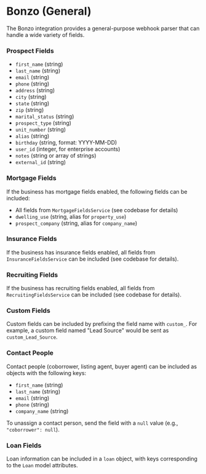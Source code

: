 # Bonzo (General)

The Bonzo integration provides a general-purpose webhook parser that can handle a wide variety of fields.

### Prospect Fields

- `first_name` (string)
- `last_name` (string)
- `email` (string)
- `phone` (string)
- `address` (string)
- `city` (string)
- `state` (string)
- `zip` (string)
- `marital_status` (string)
- `prospect_type` (string)
- `unit_number` (string)
- `alias` (string)
- `birthday` (string, format: YYYY-MM-DD)
- `user_id` (integer, for enterprise accounts)
- `notes` (string or array of strings)
- `external_id` (string)

### Mortgage Fields

If the business has mortgage fields enabled, the following fields can be included:

- All fields from `MortgageFieldsService` (see codebase for details)
- `dwelling_use` (string, alias for `property_use`)
- `prospect_company` (string, alias for `company_name`)

### Insurance Fields

If the business has insurance fields enabled, all fields from `InsuranceFieldsService` can be included (see codebase for details).

### Recruiting Fields

If the business has recruiting fields enabled, all fields from `RecruitingFieldsService` can be included (see codebase for details).

### Custom Fields

Custom fields can be included by prefixing the field name with `custom_`. For example, a custom field named "Lead Source" would be sent as `custom_Lead_Source`.

### Contact People

Contact people (coborrower, listing agent, buyer agent) can be included as objects with the following keys:

- `first_name` (string)
- `last_name` (string)
- `email` (string)
- `phone` (string)
- `company_name` (string)

To unassign a contact person, send the field with a `null` value (e.g., `"coborrower": null`).

### Loan Fields

Loan information can be included in a `loan` object, with keys corresponding to the `Loan` model attributes.
